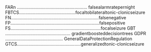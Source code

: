 FARn ........................................................ falsealarmratepernight
FBTCS.............................................focaltobilateraltonic-clonicseizure
FN......................................................................falsenegative
FP.......................................................................falsepositive
FS........................................................................focalseizure
GBT .................................................... gradientboosteddecisiontrees
GDPR .............................................. GeneralDataProtectionRegulation
GTCS...................................................generalizedtonic-clonicseizure